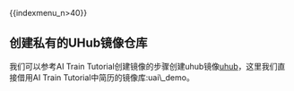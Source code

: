 {{indexmenu_n>40}}

## 创建私有的UHub镜像仓库

我们可以参考AI Train
Tutorial创建镜像的步骤创建uhub镜像[uhub](/ai/uai-train/tutorial/tf-mnist/uhub)，这里我们直接借用AI
Train Tutorial中简历的镜像库:uai\\\_demo。
